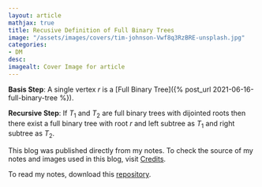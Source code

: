 ```yaml
---
layout: article
mathjax: true
title: Recusive Definition of Full Binary Trees
image: "/assets/images/covers/tim-johnson-Vwf8q3RzBRE-unsplash.jpg"
categories:
- DM
desc:   
imagealt: Cover Image for article
---
```


**Basis Step**: A single vertex $r$ is a [Full Binary Tree]({% post_url 2021-06-16-full-binary-tree %}).




















































































































































































































































































































































































































**Recursive Step**: If $T_1$ and $T_2$ are full binary trees with dijointed roots then there exist a full binary tree with root $r$ and left subtree as $T_1$ and right subtree as $T_2$.





















































































































































































































































































































































































































This blog was published directly from my notes.
To check the source of my notes and images used in this blog, visit <a href="/credits.html" target="_blank">Credits</a>.

To read my notes, download this <a href="https://github.com/bovem/CS" target="blank">repository</a>.